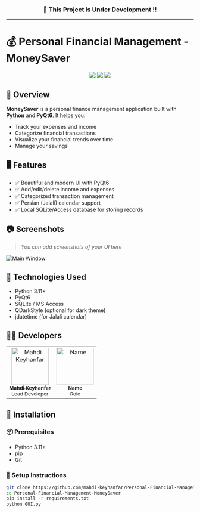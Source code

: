 <h3 align="center">
  🚧 This Project is Under Development ‼️
</h3>

---

# 💰 Personal Financial Management - MoneySaver

<p align="center">
  <img src="https://img.shields.io/badge/Python-3.11-blue?style=flat-square&logo=python" />
  <img src="https://img.shields.io/badge/PyQt-6-green?style=flat-square&logo=qt" />
  <img src="https://img.shields.io/badge/Platform-Windows-lightgrey?style=flat-square&logo=windows" />
</p>

## 📌 Overview

**MoneySaver** is a personal finance management application built with **Python** and **PyQt6**. It helps you:

- Track your expenses and income
- Categorize financial transactions
- Visualize your financial trends over time
- Manage your savings

## 🖥️ Features

- ✅ Beautiful and modern UI with PyQt6
- ✅ Add/edit/delete income and expenses
- ✅ Categorized transaction management
- ✅ Persian (Jalali) calendar support
- ✅ Local SQLite/Access database for storing records

## 📷 Screenshots

> _You can add screenshots of your UI here_

![Main Window](screenshots/main.png)

## 🔧 Technologies Used

- Python 3.11+
- PyQt6
- SQLite / MS Access
- QDarkStyle (optional for dark theme)
- jdatetime (for Jalali calendar)

## 👨‍💻 Developers

<table>
  <tr>
    <td align="center">
      <a href="https://github.com/mahdi-keyhanfar">
        <img src="https://avatars.githubusercontent.com/u/106525358?v=4" width="100px;" alt="Mahdi Keyhanfar"/><br />
        <sub><b>Mahdi Keyhanfar</b></sub>
      </a><br />
      <small>Lead Developer</small>
    </td>
    <!-- Add more developers here -->
    <td align="center">
      <a href="https://github.com/USERNAME">
        <img src="https://avatars.githubusercontent.com/u/USERID?v=4" width="100px;" alt="Name"/><br />
        <sub><b>Name</b></sub>
      </a><br />
      <small>Role</small>
    </td>
  </tr>
</table>

## 📂 Installation

### 📦 Prerequisites

- Python 3.11+
- pip
- Git

### 🧪 Setup Instructions

```bash
git clone https://github.com/mahdi-keyhanfar/Personal-Financial-Management-MoneySaver.git
cd Personal-Financial-Management-MoneySaver
pip install -r requirements.txt
python GUI.py
